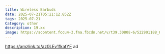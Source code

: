 ```yaml
---
title: Wireless Earbuds
date: 2025-07-21T05:21:12.852Z
tags: 2025-07-21
Category: other
description: 19.xx
image: https://scontent.fccu4-3.fna.fbcdn.net/v/t39.30808-6/522901188_810533304845420_5354843764135333027_n.jpg?stp=dst-jpg_p180x540_tt6&_nc_cat=106&ccb=1-7&_nc_sid=aa7b47&_nc_ohc=0PAnBQ_zGdkQ7kNvwErbQHn&_nc_oc=AdmzQOI-GpD5pLzyzoKIiAKWSfIWYvu3CbqlzAt8G8oWpRc24QT7ZTrnKopr-dH3KMA&_nc_zt=23&_nc_ht=scontent.fccu4-3.fna&_nc_gid=QzvykyaThM76F4qx45lwWQ&oh=00_AfRTdobPDH248483YNvhwbppJyQQsclHUJJ_-PPO8LtyTA&oe=6883A1D6
---
```

https://amzlink.to/az0LEv1fkatYF ad